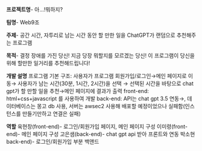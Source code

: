 **프로젝트명**- 아…!뭐하지?

**팀명**- Web9조

**주제**- 공간 시간, 자투리로 남는 시간 동안 할 만한 일을 ChatGPT가 랜덤으로 추천해주는 프로그램

**목적**- 결정 장애를 가진 당신! 지금 당장 뭐할지를 모르겠는 당신! 이 프로그램이 당신을 위해 할만한 일거리를 추천해드립니다!

**개발 설명**
프로그램 기본 구조: 사용자가 프로그램 회원가입/로그인→메인 페이지로 이동→ 사용자가 남는 시간(30분, 1시간, 2시간)을 선택 → 선택된 시간을 바탕으로 chat gpt가 할 만할 일을 추천→메인 페이지에 결과가 출력
front-end: html+css+javascript 를 사용하여 개발
back-end: API는 chat gpt 3.5 연동→,  데이터베이스는 몽고 db 사용, 서버는 awsec2 사용해 배포할 예정이었으나 실패함(인스턴스를 만들기만하고 연결은 실패)

**역할**
육현창(front-end)- 로그인/회원가입 페이지,  메인 페이지 구성
이미령(front-end)- 메인 페이지 구성
고은샘(back-end)- chat gpt api 받아 프론트와 연동
박소현back-end)- 로그인/회원가입 부분 백앤드
